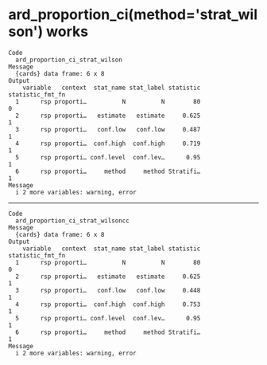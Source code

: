 # ard_proportion_ci(method='strat_wilson') works

    Code
      ard_proportion_ci_strat_wilson
    Message
      {cards} data frame: 6 x 8
    Output
        variable   context  stat_name stat_label statistic statistic_fmt_fn
      1      rsp proporti…          N          N        80                0
      2      rsp proporti…   estimate   estimate     0.625                1
      3      rsp proporti…   conf.low   conf.low     0.487                1
      4      rsp proporti…  conf.high  conf.high     0.719                1
      5      rsp proporti… conf.level  conf.lev…      0.95                1
      6      rsp proporti…     method     method Stratifi…                1
    Message
      i 2 more variables: warning, error

---

    Code
      ard_proportion_ci_strat_wilsoncc
    Message
      {cards} data frame: 6 x 8
    Output
        variable   context  stat_name stat_label statistic statistic_fmt_fn
      1      rsp proporti…          N          N        80                0
      2      rsp proporti…   estimate   estimate     0.625                1
      3      rsp proporti…   conf.low   conf.low     0.448                1
      4      rsp proporti…  conf.high  conf.high     0.753                1
      5      rsp proporti… conf.level  conf.lev…      0.95                1
      6      rsp proporti…     method     method Stratifi…                1
    Message
      i 2 more variables: warning, error

